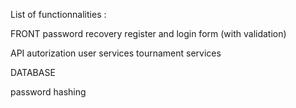 List of functionnalities :

FRONT
password recovery
register and login form (with validation)

API
autorization
user services
tournament services

DATABASE

password hashing